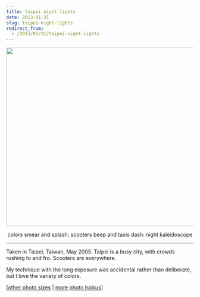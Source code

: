```yaml
---
title: taipei night lights
date: 2013-01-31
slug: taipei-night-lights
redirect_from:
  - /2013/01/31/taipei-night-lights
---
```


<a href="http://www.flickr.com/photos/daniel_hardman/1387953062/sizes/l"><img class="alignnone" alt="" src="http://farm2.staticflickr.com/1130/1387953062_c3d3fa45b0_z.jpg" width="640" height="479" /></a>
<p style="text-align:center;">colors smear and splash;
scooters beep and taxis dash:
night kaleidoscope</p>


<hr />

Taken in Taipei, Taiwan, May 2005. Taipei is a busy city, with crowds rushing to and fro. Scooters are everywhere.

My technique with the long exposure was accidental rather than deliberate, but I love the variety of colors.

[<a href="http://www.flickr.com/photos/daniel_hardman/1387953062/sizes/l">other photo sizes</a> | <a href="http://sivanea.com/category/photos/">more photo haikus</a>]
